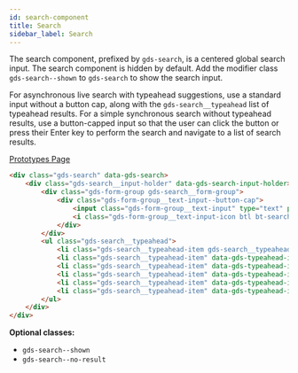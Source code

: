 ```yaml
---
id: search-component
title: Search
sidebar_label: Search
---
```


The search component, prefixed by `gds-search`, is a centered global search input. The search component is hidden by default. Add the modifier class `gds-search--shown` to `gds-search` to show the search input.

For asynchronous live search with typeahead suggestions, use a standard input without a button cap, along with the `gds-search__typeahead` list of typeahead results. For a simple synchronous search without typeahead results, use a button-capped input so that the user can click the button or press their Enter key to perform the search and navigate to a list of search results.

<p style="margin-bottom: 0.8em">
    <a href="https://ds.gumgum.com/stable/index.html#gds-search" target="_blank">Prototypes Page</a>
</p>

```html
<div class="gds-search" data-gds-search>
    <div class="gds-search__input-holder" data-gds-search-input-holder>
        <div class="gds-form-group gds-search__form-group">
            <div class="gds-form-group__text-input--button-cap">
                <input class="gds-form-group__text-input" type="text" placeholder="Search..." data-gds-search-input="">
                <i class="gds-form-group__text-input-icon btl bt-search"></i>
            </div>
        </div>
        <ul class="gds-search__typeahead">
            <li class="gds-search__typeahead-item gds-search__typeahead-item--selected" data-gds-typeahead-index="0" data-gds-typahead-selected=true><a href="#alabama">Alabama - Selected</a></li>
            <li class="gds-search__typeahead-item" data-gds-typeahead-index="1"><a href="#alabama">Alaska</a></li>
            <li class="gds-search__typeahead-item" data-gds-typeahead-index="2"><a href="#alabama">Arizona</a></li>
            <li class="gds-search__typeahead-item" data-gds-typeahead-index="3"><a href="#alabama">Arkansas</a></li>
            <li class="gds-search__typeahead-item" data-gds-typeahead-index="4"><a href="#alabama">California</a></li>
            <li class="gds-search__typeahead-item" data-gds-typeahead-index="5" data-gds-no-results>No Results</li>
        </ul>
    </div>
</div>
```

__Optional classes:__

- `gds-search--shown`
- `gds-search--no-result`
